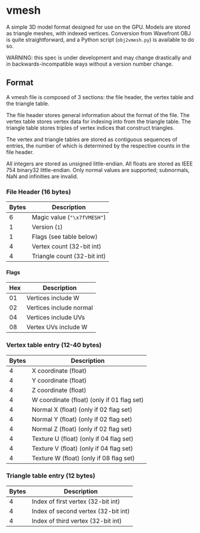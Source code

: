 # vmesh

A simple 3D model format designed for use on the GPU. Models are stored as triangle meshes, with indexed vertices.
Conversion from Wavefront OBJ is quite straightforward, and a Python script (`obj2vmesh.py`) is available to do so.

WARNING: this spec is under development and may change drastically and in backwards-incompatible ways without a version number change.

## Format

A vmesh file is composed of 3 sections: the file header, the vertex table and the triangle table.

The file header stores general information about the format of the file.
The vertex table stores vertex data for indexing into from the triangle table.
The triangle table stores triples of vertex indices that construct triangles.

The vertex and triangle tables are stored as contiguous sequences of entries, the number of
which is determined by the respective counts in the file header.

All integers are stored as unsigned little-endian.
All floats are stored as IEEE 754 binary32 little-endian. Only normal values are supported; subnormals, NaN and infinities are invalid.

### File Header (16 bytes)

| Bytes | Description                 |
|-------|-----------------------------|
| 6     | Magic value (`"\x7fVMESH"`) |
| 1     | Version (`1`)               |
| 1     | Flags (see table below)     |
| 4     | Vertex count (32-bit int)   |
| 4     | Triangle count (32-bit int) |

#### Flags

| Hex | Description             |
|-----|-------------------------|
| 01  | Vertices include W      |
| 02  | Vertices include normal |
| 04  | Vertices include UVs    |
| 08  | Vertex UVs include W    |

### Vertex table entry (12-40 bytes)

| Bytes | Description                                |
|-------|--------------------------------------------|
| 4     | X coordinate (float)                       |
| 4     | Y coordinate (float)                       |
| 4     | Z coordinate (float)                       |
| 4     | W coordinate (float) (only if 01 flag set) |
| 4     | Normal X (float) (only if 02 flag set)     |
| 4     | Normal Y (float) (only if 02 flag set)     |
| 4     | Normal Z (float)  (only if 02 flag set)    |
| 4     | Texture U (float) (only if 04 flag set)    |
| 4     | Texture V (float) (only if 04 flag set)    |
| 4     | Texture W (float) (only if 08 flag set)    |

### Triangle table entry (12 bytes)

| Bytes | Description                         |
|-------|-------------------------------------|
| 4     | Index of first vertex (32-bit int)  |
| 4     | Index of second vertex (32-bit int) |
| 4     | Index of third vertex (32-bit int)  |
